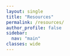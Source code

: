 ```yaml
---
layout: single
title: "Resources"
permalink: /resources/
author_profile: false
sidebar:
  nav: "main"
classes: wide
---
```

